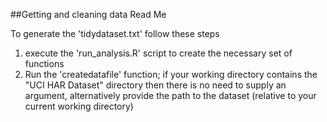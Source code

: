 ##Getting and cleaning data Read Me

To generate the 'tidydataset.txt' follow these steps
1. execute the 'run_analysis.R' script to create the necessary set of functions
2. Run the 'createdatafile' function; if your working directory contains the "UCI HAR Dataset" directory then there is no need to supply an argument, alternatively provide the path to the dataset (relative to your current working directory)